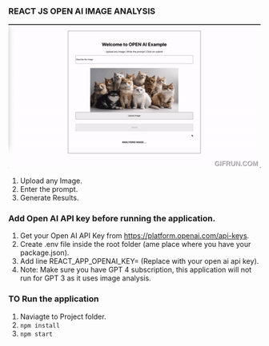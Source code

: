 ### REACT JS OPEN AI IMAGE ANALYSIS

![Demo](./src/OpenAiGif.gif)

1. Upload any Image.
2. Enter the prompt.
3. Generate Results.

### Add Open AI API key before running the application.

1.  Get your Open AI API Key from https://platform.openai.com/api-keys.
2.  Create .env file inside the root folder (ame place where you have your package.json).
3.  Add line REACT_APP_OPENAI_KEY=<Your API Key here> (Replace <Your API Key here> with your open ai api key).
4.  Note: Make sure you have GPT 4 subscription, this application will not run for GPT 3 as it uses image analysis.

### TO Run the application

1. Naviagte to Project folder.
2. `npm install`
3. `npm start`
